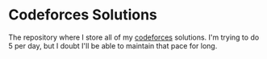 # Codeforces Solutions

The repository where I store all of my [codeforces](https://codeforces.com) solutions. I'm trying to do 5 per day, but I doubt I'll be able to maintain that pace for long.

